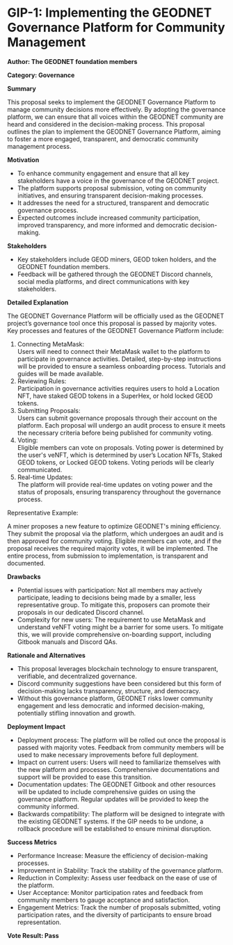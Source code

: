 GIP-1: Implementing the GEODNET Governance Platform for Community Management
============================================================================

**Author: The GEODNET foundation members**

**Category: Governance**

**Summary**

This proposal seeks to implement the GEODNET Governance Platform to manage community decisions more effectively. By adopting the governance platform, we can ensure that all voices within the GEODNET community are heard and considered in the decision-making process. This proposal outlines the plan to implement the GEODNET Governance Platform, aiming to foster a more engaged, transparent, and democratic community management process.

  

**Motivation**

*   To enhance community engagement and ensure that all key stakeholders have a voice in the governance of the GEODNET project.
*   The platform supports proposal submission, voting on community initiatives, and ensuring transparent decision-making processes.
*   It addresses the need for a structured, transparent and democratic governance process.
*   Expected outcomes include increased community participation, improved transparency, and more informed and democratic decision-making.

  

**Stakeholders**

*   Key stakeholders include GEOD miners, GEOD token holders, and the GEODNET foundation members.
*   Feedback will be gathered through the GEODNET Discord channels, social media platforms, and direct communications with key stakeholders.

  

**Detailed Explanation**

The GEODNET Governance Platform will be officially used as the GEODNET project’s governance tool once this proposal is passed by majority votes. Key processes and features of the GEODNET Governance Platform include:

1.  Connecting MetaMask:  
    Users will need to connect their MetaMask wallet to the platform to participate in governance activities. Detailed, step-by-step instructions will be provided to ensure a seamless onboarding process. Tutorials and guides will be made available.
2.  Reviewing Rules:  
    Participation in governance activities requires users to hold a Location NFT, have staked GEOD tokens in a SuperHex, or hold locked GEOD tokens.
3.  Submitting Proposals:  
    Users can submit governance proposals through their account on the platform. Each proposal will undergo an audit process to ensure it meets the necessary criteria before being published for community voting.
4.  Voting:  
    Eligible members can vote on proposals. Voting power is determined by the user's veNFT, which is determined by user’s Location NFTs, Staked GEOD tokens, or Locked GEOD tokens. Voting periods will be clearly communicated.
5.  Real-time Updates:  
    The platform will provide real-time updates on voting power and the status of proposals, ensuring transparency throughout the governance process.

  

Representative Example:

A miner proposes a new feature to optimize GEODNET's mining efficiency. They submit the proposal via the platform, which undergoes an audit and is then approved for community voting. Eligible members can vote, and if the proposal receives the required majority votes, it will be implemented. The entire process, from submission to implementation, is transparent and documented.

**Drawbacks**

*   Potential issues with participation: Not all members may actively participate, leading to decisions being made by a smaller, less representative group. To mitigate this, proposers can promote their proposals in our dedicated Discord channel.
*   Complexity for new users: The requirement to use MetaMask and understand veNFT voting might be a barrier for some users. To mitigate this, we will provide comprehensive on-boarding support, including Gitbook manuals and Discord QAs.

  

**Rationale and Alternatives**

*   This proposal leverages blockchain technology to ensure transparent, verifiable, and decentralized governance.
*   Discord community suggestions have been considered but this form of decision-making lacks transparency, structure, and democracy.
*   Without this governance platform, GEODNET risks lower community engagement and less democratic and informed decision-making, potentially stifling innovation and growth.

**Deployment Impact**

*   Deployment process: The platform will be rolled out once the proposal is passed with majority votes. Feedback from community members will be used to make necessary improvements before full deployment.
*   Impact on current users: Users will need to familiarize themselves with the new platform and processes. Comprehensive documentations and support will be provided to ease this transition.
*   Documentation updates: The GEODNET Gitbook and other resources will be updated to include comprehensive guides on using the governance platform. Regular updates will be provided to keep the community informed.
*   Backwards compatibility: The platform will be designed to integrate with the existing GEODNET systems. If the GIP needs to be undone, a rollback procedure will be established to ensure minimal disruption.

  

**Success Metrics**

*   Performance Increase: Measure the efficiency of decision-making processes.
*   Improvement in Stability: Track the stability of the governance platform.
*   Reduction in Complexity: Assess user feedback on the ease of use of the platform.
*   User Acceptance: Monitor participation rates and feedback from community members to gauge acceptance and satisfaction.
*   Engagement Metrics: Track the number of proposals submitted, voting participation rates, and the diversity of participants to ensure broad representation.
 
 **Vote Result: Pass**
